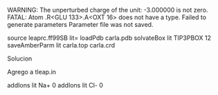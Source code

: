 WARNING: The unperturbed charge of the unit: -3.000000 is not zero.
FATAL:  Atom .R<GLU 133>.A<OXT 16> does not have a type.
Failed to generate parameters
Parameter file was not saved.



source leaprc.ff99SB
lit= loadPdb carla.pdb
solvateBox lit TIP3PBOX 12
saveAmberParm lit carla.top carla.crd

Solucion

Agrego a tleap.in

addIons lit Na+ 0
addIons lit Cl- 0